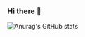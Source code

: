 ### Hi there 👋
![Anurag's GitHub stats](https://github-readme-stats.vercel.app/api?username=starry-skyss&show_icons=true&theme=radical)
<!--
**starry-skyss/starry-skyss** is a ✨ _special_ ✨ repository because its `README.md` (this file) appears on your GitHub profile.

Here are some ideas to get you started:

- 🔭 I’m currently working on ...
- 🌱 I’m currently learning ...
- 👯 I’m looking to collaborate on ...
- 🤔 I’m looking for help with ...
- 💬 Ask me about ...
- 📫 How to reach me: ...
- 😄 Pronouns: ...
- ⚡ Fun fact: ...
-->
